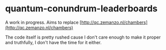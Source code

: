 # quantum-conundrum-leaderboards

A work in progress. Aims to replace [http://qc.zemanzo.nl/chambers](http://qc.zemanzo.nl/chambers)

The code itself is pretty rushed cause I don't care enough to make it proper and truthfully, I don't have the time for it either.
